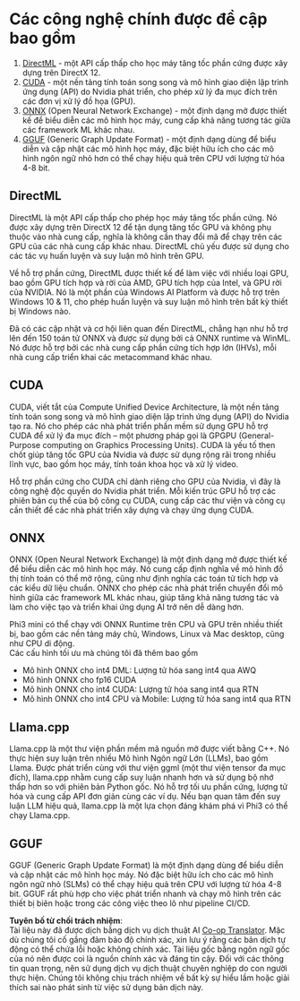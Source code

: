 <!--
CO_OP_TRANSLATOR_METADATA:
{
  "original_hash": "9841486ba4cf2590fabe609b925b00eb",
  "translation_date": "2025-07-16T18:46:14+00:00",
  "source_file": "md/01.Introduction/01/01.Understandingtech.md",
  "language_code": "vi"
}
-->
# Các công nghệ chính được đề cập bao gồm

1. [DirectML](https://learn.microsoft.com/windows/ai/directml/dml?WT.mc_id=aiml-138114-kinfeylo) - một API cấp thấp cho học máy tăng tốc phần cứng được xây dựng trên DirectX 12.
2. [CUDA](https://blogs.nvidia.com/blog/what-is-cuda-2/) - một nền tảng tính toán song song và mô hình giao diện lập trình ứng dụng (API) do Nvidia phát triển, cho phép xử lý đa mục đích trên các đơn vị xử lý đồ họa (GPU).
3. [ONNX](https://onnx.ai/) (Open Neural Network Exchange) - một định dạng mở được thiết kế để biểu diễn các mô hình học máy, cung cấp khả năng tương tác giữa các framework ML khác nhau.
4. [GGUF](https://github.com/ggerganov/ggml/blob/master/docs/gguf.md) (Generic Graph Update Format) - một định dạng dùng để biểu diễn và cập nhật các mô hình học máy, đặc biệt hữu ích cho các mô hình ngôn ngữ nhỏ hơn có thể chạy hiệu quả trên CPU với lượng tử hóa 4-8 bit.

## DirectML

DirectML là một API cấp thấp cho phép học máy tăng tốc phần cứng. Nó được xây dựng trên DirectX 12 để tận dụng tăng tốc GPU và không phụ thuộc vào nhà cung cấp, nghĩa là không cần thay đổi mã để chạy trên các GPU của các nhà cung cấp khác nhau. DirectML chủ yếu được sử dụng cho các tác vụ huấn luyện và suy luận mô hình trên GPU.

Về hỗ trợ phần cứng, DirectML được thiết kế để làm việc với nhiều loại GPU, bao gồm GPU tích hợp và rời của AMD, GPU tích hợp của Intel, và GPU rời của NVIDIA. Nó là một phần của Windows AI Platform và được hỗ trợ trên Windows 10 & 11, cho phép huấn luyện và suy luận mô hình trên bất kỳ thiết bị Windows nào.

Đã có các cập nhật và cơ hội liên quan đến DirectML, chẳng hạn như hỗ trợ lên đến 150 toán tử ONNX và được sử dụng bởi cả ONNX runtime và WinML. Nó được hỗ trợ bởi các nhà cung cấp phần cứng tích hợp lớn (IHVs), mỗi nhà cung cấp triển khai các metacommand khác nhau.

## CUDA

CUDA, viết tắt của Compute Unified Device Architecture, là một nền tảng tính toán song song và mô hình giao diện lập trình ứng dụng (API) do Nvidia tạo ra. Nó cho phép các nhà phát triển phần mềm sử dụng GPU hỗ trợ CUDA để xử lý đa mục đích – một phương pháp gọi là GPGPU (General-Purpose computing on Graphics Processing Units). CUDA là yếu tố then chốt giúp tăng tốc GPU của Nvidia và được sử dụng rộng rãi trong nhiều lĩnh vực, bao gồm học máy, tính toán khoa học và xử lý video.

Hỗ trợ phần cứng cho CUDA chỉ dành riêng cho GPU của Nvidia, vì đây là công nghệ độc quyền do Nvidia phát triển. Mỗi kiến trúc GPU hỗ trợ các phiên bản cụ thể của bộ công cụ CUDA, cung cấp các thư viện và công cụ cần thiết để các nhà phát triển xây dựng và chạy ứng dụng CUDA.

## ONNX

ONNX (Open Neural Network Exchange) là một định dạng mở được thiết kế để biểu diễn các mô hình học máy. Nó cung cấp định nghĩa về mô hình đồ thị tính toán có thể mở rộng, cũng như định nghĩa các toán tử tích hợp và các kiểu dữ liệu chuẩn. ONNX cho phép các nhà phát triển chuyển đổi mô hình giữa các framework ML khác nhau, giúp tăng khả năng tương tác và làm cho việc tạo và triển khai ứng dụng AI trở nên dễ dàng hơn.

Phi3 mini có thể chạy với ONNX Runtime trên CPU và GPU trên nhiều thiết bị, bao gồm các nền tảng máy chủ, Windows, Linux và Mac desktop, cũng như CPU di động.  
Các cấu hình tối ưu mà chúng tôi đã thêm bao gồm

- Mô hình ONNX cho int4 DML: Lượng tử hóa sang int4 qua AWQ  
- Mô hình ONNX cho fp16 CUDA  
- Mô hình ONNX cho int4 CUDA: Lượng tử hóa sang int4 qua RTN  
- Mô hình ONNX cho int4 CPU và Mobile: Lượng tử hóa sang int4 qua RTN  

## Llama.cpp

Llama.cpp là một thư viện phần mềm mã nguồn mở được viết bằng C++. Nó thực hiện suy luận trên nhiều Mô hình Ngôn ngữ Lớn (LLMs), bao gồm Llama. Được phát triển cùng với thư viện ggml (một thư viện tensor đa mục đích), llama.cpp nhằm cung cấp suy luận nhanh hơn và sử dụng bộ nhớ thấp hơn so với phiên bản Python gốc. Nó hỗ trợ tối ưu phần cứng, lượng tử hóa và cung cấp API đơn giản cùng các ví dụ. Nếu bạn quan tâm đến suy luận LLM hiệu quả, llama.cpp là một lựa chọn đáng khám phá vì Phi3 có thể chạy Llama.cpp.

## GGUF

GGUF (Generic Graph Update Format) là một định dạng dùng để biểu diễn và cập nhật các mô hình học máy. Nó đặc biệt hữu ích cho các mô hình ngôn ngữ nhỏ (SLMs) có thể chạy hiệu quả trên CPU với lượng tử hóa 4-8 bit. GGUF rất phù hợp cho việc phát triển nhanh và chạy mô hình trên các thiết bị biên hoặc trong các công việc theo lô như pipeline CI/CD.

**Tuyên bố từ chối trách nhiệm**:  
Tài liệu này đã được dịch bằng dịch vụ dịch thuật AI [Co-op Translator](https://github.com/Azure/co-op-translator). Mặc dù chúng tôi cố gắng đảm bảo độ chính xác, xin lưu ý rằng các bản dịch tự động có thể chứa lỗi hoặc không chính xác. Tài liệu gốc bằng ngôn ngữ gốc của nó nên được coi là nguồn chính xác và đáng tin cậy. Đối với các thông tin quan trọng, nên sử dụng dịch vụ dịch thuật chuyên nghiệp do con người thực hiện. Chúng tôi không chịu trách nhiệm về bất kỳ sự hiểu lầm hoặc giải thích sai nào phát sinh từ việc sử dụng bản dịch này.